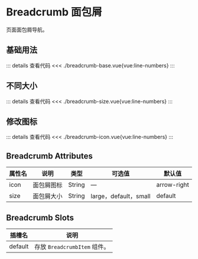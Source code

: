 <script setup>
import breadcrumbBase from "./breadcrumb-base.vue"
import breadcrumbSize from "./breadcrumb-size.vue"
import breadcrumbIcon from "./breadcrumb-icon.vue"
</script>

# Breadcrumb 面包屑

页面面包屑导航。

## 基础用法

<breadcrumbBase />

::: details 查看代码
<<< ./breadcrumb-base.vue{vue:line-numbers}
:::



## 不同大小

<breadcrumbSize />

::: details 查看代码
<<< ./breadcrumb-size.vue{vue:line-numbers}
:::


## 修改图标

<breadcrumbIcon />

::: details 查看代码
<<< ./breadcrumb-icon.vue{vue:line-numbers}
:::


## Breadcrumb Attributes

<table>
  <thead>
    <tr>
      <th>属性名</th>
      <th>说明</th>
      <th>类型</th>
      <th>可选值</th>
      <th>默认值</th>
    </tr>
  </thead>
  <tbody>
    <tr>
      <td>icon</td>
      <td>面包屑图标</td>
      <td>String</td>
      <td>—</td>
      <td>arrow-right</td>
    </tr>
    <tr>
      <td>size</td>
      <td>面包屑大小</td>
      <td>String</td>
      <td>large，default，small</td>
      <td>default</td>
    </tr>
  </tbody>
</table>

## Breadcrumb Slots

<table>
  <thead>
    <tr>
      <th>插槽名</th>
      <th>说明</th>
    </tr>
  </thead>
  <tbody>
    <tr>
      <td>default</td>
      <td>存放 <code>BreadcrumbItem</code> 组件。</td>
    </tr>
  </tbody>
</table>
